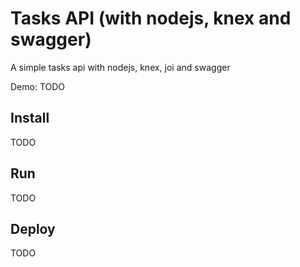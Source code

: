 # Tasks API (with nodejs, knex and swagger)

A simple tasks api with nodejs, knex, joi and swagger

Demo: TODO

## Install

TODO

## Run

TODO

## Deploy

TODO